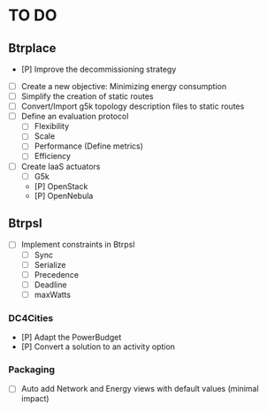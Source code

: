# TO DO

## Btrplace
- [P] Improve the decommissioning strategy
- [ ] Create a new objective: Minimizing energy consumption
- [ ] Simplify the creation of static routes
- [ ] Convert/Import g5k topology description files to static routes
- [ ] Define an evaluation protocol
  - [ ] Flexibility
  - [ ] Scale
  - [ ] Performance (Define metrics)
  - [ ] Efficiency
- [ ] Create IaaS actuators
  - [ ] G5k
  - [P] OpenStack
  - [P] OpenNebula

## Btrpsl
- [ ] Implement constraints in Btrpsl
  - [ ] Sync
  - [ ] Serialize
  - [ ] Precedence
  - [ ] Deadline
  - [ ] maxWatts

### DC4Cities
- [P] Adapt the PowerBudget
- [P] Convert a solution to an activity option

### Packaging
- [ ] Auto add Network and Energy views with default values (minimal impact)
